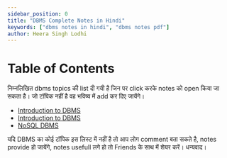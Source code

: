 ```yaml
---
sidebar_position: 0
title: "DBMS Complete Notes in Hindi"
keywords: ["dbms notes in hindi", "dbms notes pdf"]
author: Heera Singh Lodhi
---
```


# Table of Contents

निम्नलिखित dbms topics की list दी गयी है जिन पर click करके notes को open किया जा सकता है। जो टॉपिक नहीं है वह भविष्य में add कर दिए जायेंगे।

- [Introduction to DBMS](./introduction-to-dbms)
- [Introduction to DBMS](./introduction-to-dbms)
- [NoSQL DBMS](./introduction-to-dbms)

यदि DBMS का कोई टॉपिक इस लिस्ट में नहीं है तो आप लोग comment बता सकते है, notes provide हो जायेंगे, notes usefull लगे हो तो Friends के साथ में शेयर करें। धन्यवाद।

